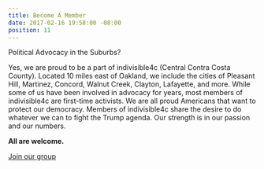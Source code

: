 ```yaml
---
title: Become A Member
date: 2017-02-16 19:58:00 -08:00
position: 11
---
```


Political Advocacy in the Suburbs?

Yes, we are proud to be a part of indivisible4c (Central Contra Costa County). Located 10 miles east of Oakland, we include the cities of Pleasant Hill, Martinez, Concord, Walnut Creek, Clayton, Lafayette, and more. While some of us have been involved in advocacy for years, most members of indivisible4c are first-time activists. We are all proud Americans that want to protect our democracy. Members of indivisible4c share the desire to do whatever we can to fight the Trump agenda. Our strength is in our passion and our numbers.


**All are welcome.**

[Join our group](https://www.facebook.com/indivisible4c/)
